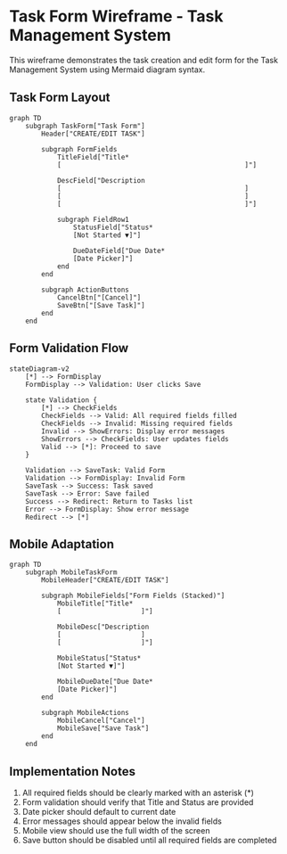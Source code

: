 # Task Form Wireframe - Task Management System

This wireframe demonstrates the task creation and edit form for the Task Management System using Mermaid diagram syntax.

## Task Form Layout

```mermaid
graph TD
    subgraph TaskForm["Task Form"]
        Header["CREATE/EDIT TASK"]
        
        subgraph FormFields
            TitleField["Title*
            [                                              ]"]
            
            DescField["Description
            [                                              ]
            [                                              ]
            [                                              ]"]
            
            subgraph FieldRow1
                StatusField["Status*
                [Not Started ▼]"]
                
                DueDateField["Due Date*
                [Date Picker]"]
            end
        end
        
        subgraph ActionButtons
            CancelBtn["[Cancel]"]
            SaveBtn["[Save Task]"]
        end
    end
```

## Form Validation Flow

```mermaid
stateDiagram-v2
    [*] --> FormDisplay
    FormDisplay --> Validation: User clicks Save
    
    state Validation {
        [*] --> CheckFields
        CheckFields --> Valid: All required fields filled
        CheckFields --> Invalid: Missing required fields
        Invalid --> ShowErrors: Display error messages
        ShowErrors --> CheckFields: User updates fields
        Valid --> [*]: Proceed to save
    }
    
    Validation --> SaveTask: Valid Form
    Validation --> FormDisplay: Invalid Form
    SaveTask --> Success: Task saved
    SaveTask --> Error: Save failed
    Success --> Redirect: Return to Tasks list
    Error --> FormDisplay: Show error message
    Redirect --> [*]
```

## Mobile Adaptation

```mermaid
graph TD
    subgraph MobileTaskForm
        MobileHeader["CREATE/EDIT TASK"]
        
        subgraph MobileFields["Form Fields (Stacked)"]
            MobileTitle["Title*
            [                    ]"]
            
            MobileDesc["Description
            [                    ]
            [                    ]"]
            
            MobileStatus["Status*
            [Not Started ▼]"]
            
            MobileDueDate["Due Date*
            [Date Picker]"]
        end
        
        subgraph MobileActions
            MobileCancel["Cancel"]
            MobileSave["Save Task"]
        end
    end
```

## Implementation Notes

1. All required fields should be clearly marked with an asterisk (*)
2. Form validation should verify that Title and Status are provided
3. Date picker should default to current date
4. Error messages should appear below the invalid fields
5. Mobile view should use the full width of the screen
6. Save button should be disabled until all required fields are completed 